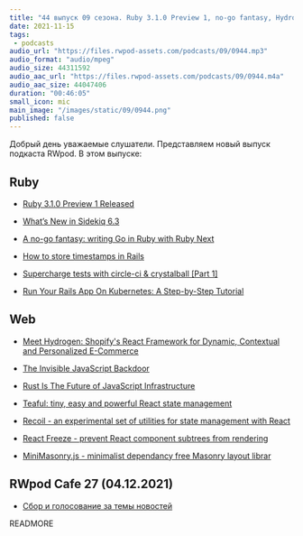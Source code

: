 ```yaml
---
title: "44 выпуск 09 сезона. Ruby 3.1.0 Preview 1, no-go fantasy, Hydrogen, Invisible JavaScript Backdoor, React Freeze и прочее"
date: 2021-11-15
tags:
 - podcasts
audio_url: "https://files.rwpod-assets.com/podcasts/09/0944.mp3"
audio_format: "audio/mpeg"
audio_size: 44311592
audio_aac_url: "https://files.rwpod-assets.com/podcasts/09/0944.m4a"
audio_aac_size: 44047406
duration: "00:46:05"
small_icon: mic
main_image: "/images/static/09/0944.png"
published: false
---
```


Добрый день уважаемые слушатели. Представляем новый выпуск подкаста RWpod. В этом выпуске:

## Ruby

 - [Ruby 3.1.0 Preview 1 Released](https://www.ruby-lang.org/en/news/2021/11/09/ruby-3-1-0-preview1-released/)
 - [What’s New in Sidekiq 6.3](https://www.mikeperham.com/2021/11/07/whats-new-in-sidekiq-6.3/)
 - [A no-go fantasy: writing Go in Ruby with Ruby Next](https://evilmartians.com/chronicles/a-no-go-fantasy-writing-go-in-ruby-with-ruby-next)


 - [How to store timestamps in Rails](https://www.mbronikowski.com/blog/timestamps-in-rails)
 - [Supercharge tests with circle-ci & crystalball [Part 1]](https://www.mrinmoydas.com/blog/2021/09/18/supercharge-rspec-with-crystalball.html)
 - [Run Your Rails App On Kubernetes: A Step-by-Step Tutorial](https://www.honeybadger.io/blog/rails-on-kubernetes/)

## Web

 - [Meet Hydrogen: Shopify's React Framework for Dynamic, Contextual and Personalized E-Commerce](https://www.smashingmagazine.com/2021/11/hydrogen-react-framework-dynamic-contextual-personalized-ecommerce/)
 - [The Invisible JavaScript Backdoor](https://certitude.consulting/blog/en/invisible-backdoor/)
 - [Rust Is The Future of JavaScript Infrastructure](https://leerob.io/blog/rust)


 - [Teaful: tiny, easy and powerful React state management](https://aralroca.com/blog/teaful)
 - [Recoil - an experimental set of utilities for state management with React](https://github.com/facebookexperimental/Recoil/releases/tag/0.5.2)
 - [React Freeze - prevent React component subtrees from rendering](https://github.com/software-mansion-labs/react-freeze)
 - [MiniMasonry.js - minimalist dependancy free Masonry layout librar](https://github.com/Spope/MiniMasonry.js)

## RWpod Cafe 27 (04.12.2021)

 - [Сбор и голосование за темы новостей](https://github.com/rwpod/cafe-discussions/discussions/12)


READMORE
